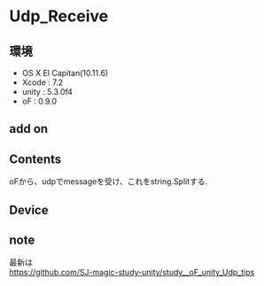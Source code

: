 # Udp_Receive #

## 環境 ##
*	OS X El Capitan(10.11.6)
*	Xcode : 7.2
*	unity : 5.3.0f4
*	oF	  : 0.9.0

## add on ##

## Contents ##
oFから、udpでmessageを受け、これをstring.Splitする.

## Device ##

## note ##
最新は  
https://github.com/SJ-magic-study-unity/study__oF_unity_Udp_tips





